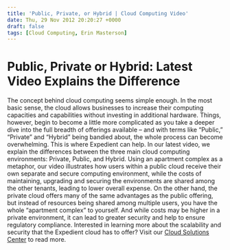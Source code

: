 ```yaml
---
title: 'Public, Private, or Hybrid | Cloud Computing Video'
date: Thu, 29 Nov 2012 20:20:27 +0000
draft: false
tags: [Cloud Computing, Erin Masterson]
---
```


Public, Private or Hybrid: Latest Video Explains the Difference
===============================================================

The concept behind cloud computing seems simple enough. In the most basic sense, the cloud allows businesses to increase their computing capacities and capabilities without investing in additional hardware. Things, however, begin to become a little more complicated as you take a deeper dive into the full breadth of offerings available – and with terms like “Public,” “Private” and “Hybrid” being bandied about, the whole process can become overwhelming. This is where Expedient can help. In our latest video, we explain the differences between the three main cloud computing environments: Private, Public, and Hybrid. Using an apartment complex as a metaphor, our video illustrates how users within a public cloud receive their own separate and secure computing environment, while the costs of maintaining, upgrading and securing the environments are shared among the other tenants, leading to lower overall expense. On the other hand, the private cloud offers many of the same advantages as the public offering, but instead of resources being shared among multiple users, you have the whole “apartment complex” to yourself. And while costs may be higher in a private environment, it can lead to greater security and help to ensure regulatory compliance. Interested in learning more about the scalability and security that the Expedient cloud has to offer? Visit our [Cloud Solutions Center](https://www.expedient.com/products/cloud-computing-solutions.php) to read more.